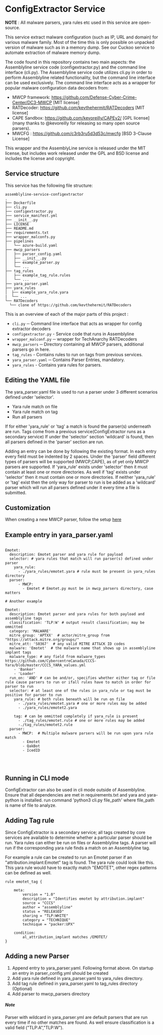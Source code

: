 # ConfigExtractor Service
**NOTE** : All malware parsers, yara rules etc used in this service are open-source.

This service extract malware configuration (such as IP, URL and domain) for various malware family. Most of the time this is only possible on unpacked version of malware such as in a memory dump. See our Cuckoo service to automate extraction of malware memory dump.

The code found in this repository contains two main aspects: the Assemblyline service code
(configextractor.py) and the command line interface (cli.py). The Assemblyline service code
utilizes cli.py in order to perform Assemblyline related functionality, 
but the command line interface can be used exclusively. The command line interface acts as 
a wrapper for popular malware configuration data decoders from:
* MWCP framework: https://github.com/Defense-Cyber-Crime-Center/DC3-MWCP [MIT license]
* RATDecoder: https://github.com/kevthehermit/RATDecoders [MIT license]
* CAPE Sandbox: https://github.com/kevoreilly/CAPEv2/ [GPL license] (many thanks to @kevoreilly for releasing so many open source parsers).
* MWCFG : https://github.com/c3rb3ru5d3d53c/mwcfg [BSD 3-Clause License]

This wrapper and the AssemblyLine service is released under the MIT license, but includes work released under the GPL and BSD license and includes the license and copyright.


## Service structure

This service has the following file structure:
```text
assemblyline-service-configextractor
.
├── Dockerfile
├── cli.py
├── configextractor.py
├── service_manifest.yml
├── __init__.py
├── LICENSE
├── README.md
├── requirements.txt
├── wrapper_malconfs.py
├── pipelines
│   └── azure-build.yaml
├── mwcp_parsers
│   ├── parser_config.yaml
│   ├── __init__.py
│   ├── example_parser.py
│   └── ...
├── tag_rules
│   ├── example_tag_rule.rules
│   └── ...
├── yara_parser.yaml
├── yara_rules
│  ├── example_yara_rule.yara
|  └── ...
└── RATDecoders
  └── clone of https://github.com/kevthehermit/RATDecoders
```

This is an overview of each of the major parts of this project :

* `cli.py` ─ Command line interface that acts as wrapper for config extractor decoders
* `configextractor.py` - Service code that runs in Assemblyline
* `wrapper_malconf.py` ─ wrapper for TechAnarchy RATDecoders
* `mwcp_parsers` ─ Directory containing all MWCP parsers, additional parsers go in here.
* `tag_rules` - Contains rules to run on tags from previous services.
* `yara_parser.yaml` ─ Contains Parser Entries, mandatory.
* `yara_rules` - Contains yara rules for parsers.

## Editing the YAML file
 The yara_parser.yaml file is used to run a parser under 3 different scenarios defined under 'selector'.
 * Yara rule match on file
 * Yara rule match on tag
 * Run all parsers
 
 If for either 'yara_rule' or 'tag' a match is found the parser(s) underneath are run.
 Tags come from a previous service(ConfigExtractor runs as a secondary service) 
 If under the 'selector' section 'wildcard' is found, then all parsers defined in the 'parser' section are run.
 
 Adding an entry can be done by following the existing format. In each entry every field must be 
 indented by 2 spaces. Under the 'parser' field different types of parsers will be supported
 (MWCP,CAPE), as of yet only MWCP parsers are supported.
 If 'yara_rule' exists under 'selector' then it must contain at least one or more directories.
 As well if 'tag' exists under 'selector' then it must contain one or more directories.
 If neither 'yara_rule' or 'tag' exist then the only way for parser to run is be added as a 'wildcard'
 parser which will run all parsers defined under it every time a file is submitted.

## Customization
When creating a new MWCP parser, follow the setup [here](https://github.com/Defense-Cyber-Crime-Center/DC3-MWCP/blob/master/docs/ParserDevelopment.md)

## Example entry in yara_parser.yaml
```text

Emotet:
  description: Emotet parser and yara rule for payload 
  selector: # yara rules that match will run parser(s) defined under parser
    yara_rule:
      - ./yara_rules/emotet.yara # rule must be present in yara_rules directory
  parser: 
      - MWCP:  
        - Emotet # Emotet.py must be in mwcp_parsers directory, case matters

# Another example

Emotet:
  description: Emotet parser and yara rules for both payload and assemblyline tags
  classification: 'TLP:W' # output result classification; may be ommitted
  category: 'MALWARE'
  mitre_group: 'APTXX'  # actor/mitre_group from "https://attack.mitre.org/groups/"
  mitre_att: 'S0367'  # any valid MITRE ATT&CK ID codes
  malware: 'Emotet'  # the malware name that shows up in assemblyline implant tags
  malware_type: # any field from malware_types https://github.com/CybercentreCanada/CCCS-Yara/blob/master/CCCS_YARA_values.yml
    - 'Banker'
    - 'Loader'
  run_on: 'AND' # can be and/or, specifies whether either tag or file rule cause parsers to run or ifall rules have to match in order for parser to run
  selector: # at least one of the rules in yara_rule or tag must be positive for parser to run
    yara_rule: # both rules beneath will be run on file
      - ./yara_rules/emotet.yara # one or more rules may be added
      - ./yara_rules/emotet2.yara 
      
    tag: # can be ommitted completely if yara_rule is present
      - ./tag_rules/emotet.rule # one or more rules may be added
      -./tag_rules/emotet2.rule
  parser: 
      - MWCP:  # Multiple malware parsers will be run upon yara rule match 
        - Emotet
        - QakBot
        - IcedID




```
## Running in CLI mode
ConfigExtractor can also be used in cli mode outside of Assemblyline. Ensure that all dependencies are met in requirements.txt and yara and yara-python is installed. run command 'python3 cli.py file\_path' where file\_path is name of file to analyze.
## Adding Tag rule
Since ConfigExtractor is a secondary service; all tags created by core services are available to determine whether a particular parser should be run.
Yara rules can either be run on files or Assemblyline tags.
A parser will run if the corresponding yara rule finds a match on an Assemblyline tag.

For example a rule can be created to run an Emotet parser if an "attribution.implant:Emotet" tag is found.
The yara rule could look like this. This yara rule would have to exactly match "EMOTET", other regex patterns can be defined as well.
```text  
rule emotet_tag {

	meta:
		version = "1.0"
		description = "Identifies emotet by attribution.implant"
		source = "CCCS"
		author = "assemblyline"
		status = "RELEASED"
		sharing = "TLP:WHITE"
		category = "TECHNIQUE"
		technique = "packer:UPX"

	condition:
		al_attribution_implant matches /EMOTET/
}
```
 
## Adding a new Parser
1. Append entry to yara\_parser.yaml. Following format above. On startup an entry in parser\_config.yml should be created
2. Add yara rule defined in yara\_parser.yaml to yara\_rules directory.
3. Add tag rule defined in yara\_parser.yaml to tag\_rules directory (Optional)
4. Add parser to mwcp\_parsers directory


##### Note
Parser with wildcard in yara_parser.yml are default parsers that are run every time if no other matches are found. As well ensure classification is a valid field ("TLP:A","TLP:W").
